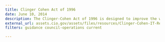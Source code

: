 ```yaml
---
title: Clinger Cohen Act of 1996
date: June 10, 2014
description: The Clinger-Cohen Act of 1996 is designed to improve the way the federal government acquires, uses and disposes Information Technology (IT).  
external_url: assets.cio.gov/assets/files/resources/Clinger-Cohen-IT-Reform-Act-of-1996.pdf
filters: guidance council-operations current

---
```

